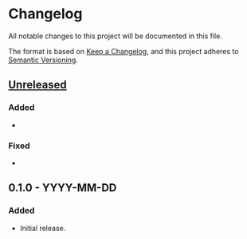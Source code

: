 # Changelog
All notable changes to this project will be documented in this file.

The format is based on [Keep a Changelog](https://keepachangelog.com/en/1.0.0/),
and this project adheres to [Semantic Versioning](https://semver.org/spec/v2.0.0.html).

## [Unreleased]
### Added
- <insert-features-not-in-a-release-yet>
### Fixed
- <insert-bugs-fixed-not-in-a-release-yet>

## 0.1.0 - YYYY-MM-DD
### Added
- Initial release.

[Unreleased]: https://www.github.com/teascavenger/flexcalc/compare/v0.1.0...develop

